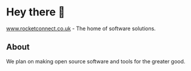 # Hey there 👋

www.rocketconnect.co.uk - The home of software solutions.

## About 

We plan on making open source software and tools for the greater good.
